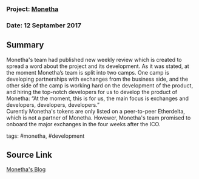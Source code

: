 ### Project: [Monetha](../projects/monetha.md)
### Date: 12 Septamber 2017 
## Summary
  
Monetha's team had published new weekly review which is created to spread a word about the project and its development. As it was stated, at the moment Monetha’s team is split into two camps. One camp is developing partnerships with exchanges from the business side,
and the other side of the camp is working hard on the development of the product, and hiring the top-notch developers for us to develop the product of Monetha:
“At the moment, this is for us, the main focus is exchanges and developers, developers, developers.”  
Curently Monetha's tokens are only listed on a peer-to-peer Etherdelta, which is not a partner of Monetha. Hovewer, Monetha's team promised to onboard the major exchanges in the four weeks after the ICO.
  
tags: #monetha, #development
## Source Link
[Monetha's Blog](https://blog.monetha.io/monetha-list-on-coinmarketcap-com-the-team-split-into-2-camps-a-new-partnership-deal-with-leading-food-delivery-company-icoweekinreview-012/?utm_source=newsletter&utm_medium=email&utm_campaign=post_ico&utm_content=Monetha%20Lists%20On%20CoinMarketCap.com%20%7C%20%23ICOWeekInReview%20012) 
